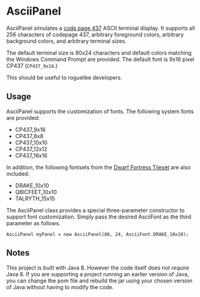 # AsciiPanel


AsciiPanel simulates a [code page 437](https://en.wikipedia.org/wiki/Code_page_437) ASCII terminal display. It supports all 256 characters of codepage 437, arbitrary foreground colors, arbitrary background colors, and arbitrary terminal sizes.

The default terminal size is 80x24 characters and default colors matching the Windows Command Prompt are provided. The default font is 9x16 pixel CP437 (`CP437_9x16`.)

This should be useful to roguelike developers.

## Usage

AsciiPanel supports the customization of fonts. The following system fonts are provided:
- CP437_9x16 
- CP437_8x8 
- CP437_10x10 
- CP437_12x12
- CP437_16x16

In addition, the following fontsets from the [Dwarf Fortress Tileset](http://dwarffortresswiki.org/Tileset_repository) are also included:
- DRAKE_10x10
- QBICFEET_10x10 
- TALRYTH_15x15 

The AsciiPanel class provides a special three-parameter constructor to support font customization. Simply pass the desired AsciiFont as the third parameter as follows.


    AsciiPanel myPanel = new AsciiPanel(80, 24, AsciiFont.DRAKE_10x10);


## Notes

This project is built with Java 8. However the code itself does not *require* Java 8. If you are supporting a project running an earlier version of Java, you can change the pom file and rebuild the jar using your chosen version of Java without having to modify the code.